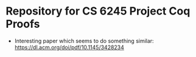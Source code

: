 # Repository for CS 6245 Project Coq Proofs

- Interesting paper which seems to do something similar: https://dl.acm.org/doi/pdf/10.1145/3428234 
